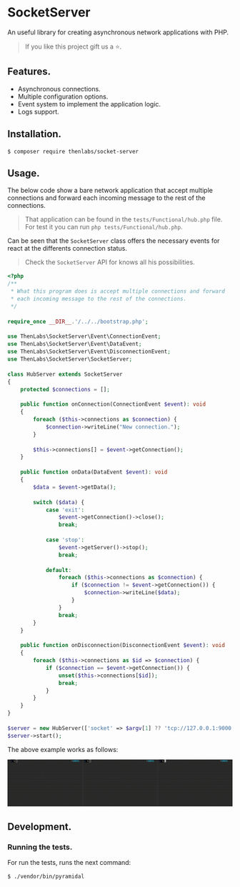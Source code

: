 
# SocketServer

An useful library for creating asynchronous network applications with PHP.

>If you like this project gift us a ⭐.

## Features.

- Asynchronous connections.
- Multiple configuration options.
- Event system to implement the application logic.
- Logs support.

## Installation.

    $ composer require thenlabs/socket-server

## Usage.

The below code show a bare network application that accept multiple connections and forward each incoming message to the rest of the connections.

>That application can be found in the `tests/Functional/hub.php` file. For test it you can run `php tests/Functional/hub.php`.

Can be seen that the `SocketServer` class offers the necessary events for react at the differents connection status.

>Check the `SocketServer` API for knows all his possibilities.

```php
<?php
/**
 * What this program does is accept multiple connections and forward
 * each incoming message to the rest of the connections.
 */

require_once __DIR__.'/../../bootstrap.php';

use ThenLabs\SocketServer\Event\ConnectionEvent;
use ThenLabs\SocketServer\Event\DataEvent;
use ThenLabs\SocketServer\Event\DisconnectionEvent;
use ThenLabs\SocketServer\SocketServer;

class HubServer extends SocketServer
{
    protected $connections = [];

    public function onConnection(ConnectionEvent $event): void
    {
        foreach ($this->connections as $connection) {
            $connection->writeLine("New connection.");
        }

        $this->connections[] = $event->getConnection();
    }

    public function onData(DataEvent $event): void
    {
        $data = $event->getData();

        switch ($data) {
            case 'exit':
                $event->getConnection()->close();
                break;

            case 'stop':
                $event->getServer()->stop();
                break;

            default:
                foreach ($this->connections as $connection) {
                    if ($connection != $event->getConnection()) {
                        $connection->writeLine($data);
                    }
                }
                break;
        }
    }

    public function onDisconnection(DisconnectionEvent $event): void
    {
        foreach ($this->connections as $id => $connection) {
            if ($connection == $event->getConnection()) {
                unset($this->connections[$id]);
                break;
            }
        }
    }
}

$server = new HubServer(['socket' => $argv[1] ?? 'tcp://127.0.0.1:9000']);
$server->start();
```

The above example works as follows:

![](demo.gif)

## Development.

### Running the tests.

For run the tests, runs the next command:

    $ ./vendor/bin/pyramidal
